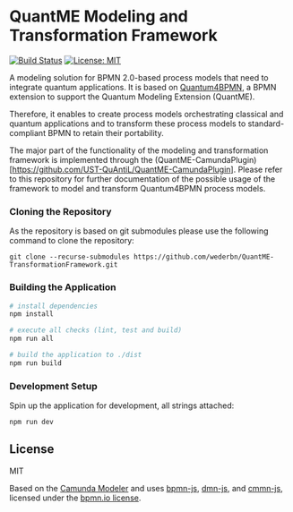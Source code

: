 # QuantME Modeling and Transformation Framework

[![Build Status](https://travis-ci.org/camunda/camunda-modeler.svg?branch=develop)](https://travis-ci.org/camunda/camunda-modeler)
[![License: MIT](https://img.shields.io/badge/License-MIT-yellow.svg)](https://opensource.org/licenses/MIT)

A modeling solution for BPMN 2.0-based process models that need to integrate quantum applications.
It is based on [Quantum4BPMN](https://github.com/UST-QuAntiL/QuantME-Quantum4BPMN), a BPMN extension to support the Quantum Modeling Extension (QuantME).

Therefore, it enables to create process models orchestrating classical and quantum applications and to transform these process models to standard-compliant BPMN to retain their portability.

The major part of the functionality of the modeling and transformation framework is implemented through the (QuantME-CamundaPlugin)[https://github.com/UST-QuAntiL/QuantME-CamundaPlugin]. Please refer to this repository for further documentation of the possible usage of the framework to model and transform Quantum4BPMN process models.

### Cloning the Repository

As the repository is based on git submodules please use the following command to clone the repository:

```
git clone --recurse-submodules https://github.com/wederbn/QuantME-TransformationFramework.git
```

### Building the Application

```sh
# install dependencies
npm install

# execute all checks (lint, test and build)
npm run all

# build the application to ./dist
npm run build
```


### Development Setup

Spin up the application for development, all strings attached:

```
npm run dev
```


## License

MIT

Based on the [Camunda Modeler](https://github.com/camunda/camunda-modeler) and uses [bpmn-js](https://github.com/bpmn-io/bpmn-js), [dmn-js](https://github.com/bpmn-io/dmn-js), and [cmmn-js](https://github.com/bpmn-io/cmmn-js), licensed under the [bpmn.io license](http://bpmn.io/license).

